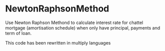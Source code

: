 # NewtonRaphsonMethod
Use Newton Raphson Methond to calculate interest rate for chattel mortgage (amortisation schedule) when only have principal, payments and term of loan.

This code has been rewritten in multiply languages
